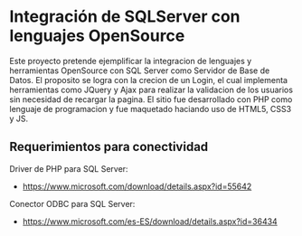 Integración de SQLServer con lenguajes OpenSource
=================================================

Este proyecto pretende ejemplificar la integracion de lenguajes y herramientas OpenSource con SQL Server como Servidor de Base de Datos. El proposito se logra con la crecion de un Login, el cual implementa herramientas como JQuery y Ajax para realizar la validacion de los usuarios sin necesidad de recargar la pagina. El sitio fue desarrollado con PHP como lenguaje de programacion y fue maquetado haciando uso de HTML5, CSS3 y JS.

Requerimientos para conectividad
--------------------------------

Driver de PHP para SQL Server:
+ https://www.microsoft.com/download/details.aspx?id=55642

Conector ODBC para SQL Server:
+ https://www.microsoft.com/es-ES/download/details.aspx?id=36434

